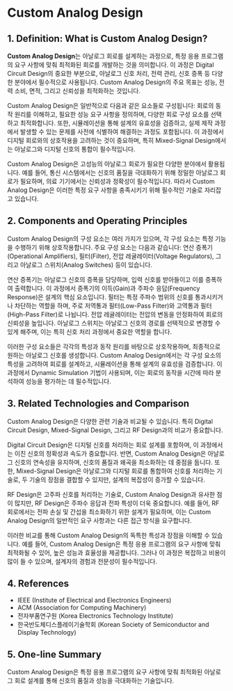 # Custom Analog Design

## 1. Definition: What is **Custom Analog Design**?
**Custom Analog Design**는 아날로그 회로를 설계하는 과정으로, 특정 응용 프로그램의 요구 사항에 맞춰 최적화된 회로를 개발하는 것을 의미합니다. 이 과정은 Digital Circuit Design의 중요한 부분으로, 아날로그 신호 처리, 전력 관리, 신호 증폭 등 다양한 분야에서 필수적으로 사용됩니다. Custom Analog Design의 주요 목표는 성능, 전력 소비, 면적, 그리고 신뢰성을 최적화하는 것입니다. 

Custom Analog Design은 일반적으로 다음과 같은 요소들로 구성됩니다: 회로의 동작 원리를 이해하고, 필요한 성능 요구 사항을 정의하며, 다양한 회로 구성 요소를 선택하고 최적화합니다. 또한, 시뮬레이션을 통해 설계의 유효성을 검증하고, 실제 제작 과정에서 발생할 수 있는 문제를 사전에 식별하여 해결하는 과정도 포함됩니다. 이 과정에서 디지털 회로와의 상호작용을 고려하는 것이 중요하며, 특히 Mixed-Signal Design에서는 아날로그와 디지털 신호의 통합이 필수적입니다.

Custom Analog Design은 고성능의 아날로그 회로가 필요한 다양한 분야에서 활용됩니다. 예를 들어, 통신 시스템에서는 신호의 품질을 극대화하기 위해 정밀한 아날로그 회로가 필요하며, 의료 기기에서는 신뢰성과 정확성이 필수적입니다. 따라서 Custom Analog Design은 이러한 특정 요구 사항을 충족시키기 위해 필수적인 기술로 자리잡고 있습니다.

## 2. Components and Operating Principles
Custom Analog Design의 구성 요소는 여러 가지가 있으며, 각 구성 요소는 특정 기능을 수행하기 위해 상호작용합니다. 주요 구성 요소는 다음과 같습니다: 연산 증폭기(Operational Amplifiers), 필터(Filter), 전압 레귤레이터(Voltage Regulators), 그리고 아날로그 스위치(Analog Switches) 등이 있습니다.

연산 증폭기는 아날로그 신호의 증폭을 담당하며, 입력 신호를 받아들이고 이를 증폭하여 출력합니다. 이 과정에서 증폭기의 이득(Gain)과 주파수 응답(Frequency Response)은 설계의 핵심 요소입니다. 필터는 특정 주파수 범위의 신호를 통과시키거나 차단하는 역할을 하며, 주로 저역통과 필터(Low-Pass Filter)와 고역통과 필터(High-Pass Filter)로 나뉩니다. 전압 레귤레이터는 전압의 변동을 안정화하여 회로의 신뢰성을 높입니다. 아날로그 스위치는 아날로그 신호의 경로를 선택적으로 변경할 수 있게 해주며, 이는 특히 신호 처리 과정에서 중요한 역할을 합니다.

이러한 구성 요소들은 각각의 특성과 동작 원리를 바탕으로 상호작용하며, 최종적으로 원하는 아날로그 신호를 생성합니다. Custom Analog Design에서는 각 구성 요소의 특성을 고려하여 회로를 설계하고, 시뮬레이션을 통해 설계의 유효성을 검증합니다. 이 과정에서 Dynamic Simulation 기법이 사용되며, 이는 회로의 동작을 시간에 따라 분석하여 성능을 평가하는 데 필수적입니다. 

## 3. Related Technologies and Comparison
Custom Analog Design은 다양한 관련 기술과 비교될 수 있습니다. 특히 Digital Circuit Design, Mixed-Signal Design, 그리고 RF Design과의 비교가 중요합니다. 

Digital Circuit Design은 디지털 신호를 처리하는 회로 설계를 포함하며, 이 과정에서는 이진 신호의 정확성과 속도가 중요합니다. 반면, Custom Analog Design은 아날로그 신호의 연속성을 유지하며, 신호의 품질과 왜곡을 최소화하는 데 중점을 둡니다. 또한, Mixed-Signal Design은 아날로그와 디지털 회로를 통합하여 신호를 처리하는 기술로, 두 기술의 장점을 결합할 수 있지만, 설계의 복잡성이 증가할 수 있습니다.

RF Design은 고주파 신호를 처리하는 기술로, Custom Analog Design과 유사한 점이 많지만, RF Design은 주파수 응답과 전파 특성이 더욱 중요합니다. 예를 들어, RF 회로에서는 전파 손실 및 간섭을 최소화하기 위한 설계가 필요하며, 이는 Custom Analog Design의 일반적인 요구 사항과는 다른 접근 방식을 요구합니다.

이러한 비교를 통해 Custom Analog Design의 독특한 특성과 장점을 이해할 수 있습니다. 예를 들어, Custom Analog Design은 특정 응용 프로그램의 요구 사항에 맞춰 최적화될 수 있어, 높은 성능과 효율성을 제공합니다. 그러나 이 과정은 복잡하고 비용이 많이 들 수 있으며, 설계자의 경험과 전문성이 필수적입니다.

## 4. References
- IEEE (Institute of Electrical and Electronics Engineers)
- ACM (Association for Computing Machinery)
- 전자부품연구원 (Korea Electronics Technology Institute)
- 한국반도체디스플레이기술학회 (Korean Society of Semiconductor and Display Technology)

## 5. One-line Summary
Custom Analog Design은 특정 응용 프로그램의 요구 사항에 맞춰 최적화된 아날로그 회로 설계를 통해 신호의 품질과 성능을 극대화하는 기술입니다.
